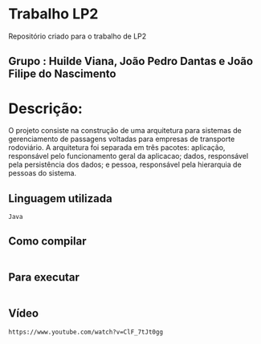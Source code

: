 # Trabalho LP2
Repositório criado para o trabalho de LP2

## Grupo : Huilde Viana, João Pedro Dantas e João Filipe do Nascimento 

# Descrição:
O projeto consiste na construção de uma arquitetura para sistemas de gerenciamento de passagens voltadas para empresas de transporte rodoviário. 
A arquitetura foi separada em três pacotes: aplicação, responsável pelo funcionamento geral da aplicacao; dados, responsável pela persistência dos dados; 
e pessoa, responsável pela hierarquia de pessoas do sistema.

## Linguagem utilizada

```console
Java
```

## Como compilar

```console

```

## Para executar

```console

```

## Vídeo

```console
https://www.youtube.com/watch?v=ClF_7tJt0gg
```

